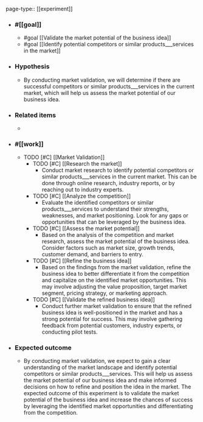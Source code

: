 page-type:: [[experiment]]



  - ### #[[goal]]
    - #goal [[Validate the market potential of the business idea]]
    - #goal [[Identify potential competitors or similar products___services in the market]]
  - ### Hypothesis
    - By conducting market validation, we will determine if there are successful competitors or similar products___services in the current market, which will help us assess the market potential of our business idea.
  - ### Related items
    - 
  - ### #[[work]]
    - TODO [#C] [[Market Validation]]
      - TODO [#C] [[Research the market]]
        - Conduct market research to identify potential competitors or similar products___services in the current market. This can be done through online research, industry reports, or by reaching out to industry experts.
      - TODO [#C] [[Analyze the competition]]
        - Evaluate the identified competitors or similar products___services to understand their strengths, weaknesses, and market positioning. Look for any gaps or opportunities that can be leveraged by the business idea.
      - TODO [#C] [[Assess the market potential]]
        - Based on the analysis of the competition and market research, assess the market potential of the business idea. Consider factors such as market size, growth trends, customer demand, and barriers to entry.
      - TODO [#C] [[Refine the business idea]]
        - Based on the findings from the market validation, refine the business idea to better differentiate it from the competition and capitalize on the identified market opportunities. This may involve adjusting the value proposition, target market segment, pricing strategy, or marketing approach.
      - TODO [#C] [[Validate the refined business idea]]
        - Conduct further market validation to ensure that the refined business idea is well-positioned in the market and has a strong potential for success. This may involve gathering feedback from potential customers, industry experts, or conducting pilot tests.
  - ### Expected outcome
    - By conducting market validation, we expect to gain a clear understanding of the market landscape and identify potential competitors or similar products___services. This will help us assess the market potential of our business idea and make informed decisions on how to refine and position the idea in the market. The expected outcome of this experiment is to validate the market potential of the business idea and increase the chances of success by leveraging the identified market opportunities and differentiating from the competition.











